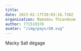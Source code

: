 ```yaml
---
title: 
date: 2023-02-17T20:03:16.736Z
organisation: Mamadou Thiandoum 
author: 771519378
avatar: "/img/pays/SN.svg"
---
```


Macky Sall dégage